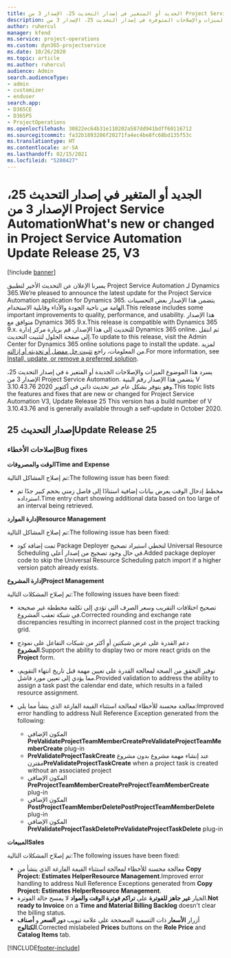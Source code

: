 ```yaml
---
title: الجديد أو المتغير في إصدار التحديث 25، الإصدار 3 من Project Service Automation
description: يسرد هذا الموضوع الميزات والإصلاحات المتوفرة في إصدار التحديث 25، الإصدار 3 من Project Service Automation.
author: ruhercul
manager: kfend
ms.service: project-operations
ms.custom: dyn365-projectservice
ms.date: 10/26/2020
ms.topic: article
ms.author: ruhercul
audience: Admin
search.audienceType:
- admin
- customizer
- enduser
search.app:
- D365CE
- D365PS
- ProjectOperations
ms.openlocfilehash: 30822ec64b31e110202a587dd941bdff60116712
ms.sourcegitcommit: fa32b1893286f20271fa4ec4be8fc68bd135f53c
ms.translationtype: HT
ms.contentlocale: ar-SA
ms.lasthandoff: 02/15/2021
ms.locfileid: "5280427"
---
```

# <a name="whats-new-or-changed-in-project-service-automation-update-release-25-v3"></a><span data-ttu-id="c7c9e-103">الجديد أو المتغير في إصدار التحديث 25، الإصدار 3 من Project Service Automation</span><span class="sxs-lookup"><span data-stu-id="c7c9e-103">What's new or changed in Project Service Automation Update Release 25, V3</span></span>

[!include [banner](../includes/psa-now-project-operations.md)]

<span data-ttu-id="c7c9e-104">يسرنا الإعلان عن التحديث الأخير لتطبيق Project Service Automation لـ Dynamics 365.</span><span class="sxs-lookup"><span data-stu-id="c7c9e-104">We’re pleased to announce the latest update for the Project Service Automation application for Dynamics 365.</span></span> <span data-ttu-id="c7c9e-105">يتضمن هذا الإصدار بعض التحسينات الهامة من ناحية الجودة والأداء وقابلية الاستخدام.</span><span class="sxs-lookup"><span data-stu-id="c7c9e-105">This release includes some important improvements to quality, performance, and usability.</span></span> <span data-ttu-id="c7c9e-106">هذا الإصدار متوافق مع Dynamics 365 9.x.</span><span class="sxs-lookup"><span data-stu-id="c7c9e-106">This release is compatible with Dynamics 365 9.x.</span></span> <span data-ttu-id="c7c9e-107">للتحديث إلى هذا الإصدار، قم بزيارة مركز إدارة Dynamics 365 online، ثم انتقل إلى صفحة الحلول لتثبيت التحديث.</span><span class="sxs-lookup"><span data-stu-id="c7c9e-107">To update to this release, visit the Admin Center for Dynamics 365 online solutions page to install the update.</span></span> <span data-ttu-id="c7c9e-108">لمزيد من المعلومات، راجع [تثبيت حل مفضل أو تحديثه أو إزالته](https://docs.microsoft.com/power-platform/admin/install-remove-preferred-solution).</span><span class="sxs-lookup"><span data-stu-id="c7c9e-108">For more information, see [Install, update, or remove a preferred solution](https://docs.microsoft.com/power-platform/admin/install-remove-preferred-solution).</span></span>

<span data-ttu-id="c7c9e-109">يسرد هذا الموضوع الميزات والإصلاحات الجديدة أو المتغير ة في إصدار التحديث 25، الإصدار 3 من Project Service Automation. يتضمن هذا الإصدار رقم البنية V 3.10.43.76 وهو يتوفر بشكل عام عبر تحديث ذاتي في أكتوبر 2020.</span><span class="sxs-lookup"><span data-stu-id="c7c9e-109">This topic lists the features and fixes that are new or changed for Project Service Automation V3, Update Release 25 This version has a build number of V 3.10.43.76 and is generally available through a self-update in October 2020.</span></span>

## <a name="update-release-25"></a><span data-ttu-id="c7c9e-110">إصدار التحديث 25</span><span class="sxs-lookup"><span data-stu-id="c7c9e-110">Update Release 25</span></span>

### <a name="bug-fixes"></a><span data-ttu-id="c7c9e-111">إصلاحات الأخطاء</span><span class="sxs-lookup"><span data-stu-id="c7c9e-111">Bug fixes</span></span>

<span data-ttu-id="c7c9e-112">**الوقت والمصروفات**</span><span class="sxs-lookup"><span data-stu-id="c7c9e-112">**Time and Expense**</span></span>

<span data-ttu-id="c7c9e-113">تم إصلاح المشاكل التالية:</span><span class="sxs-lookup"><span data-stu-id="c7c9e-113">The following issue has been fixed:</span></span>

- <span data-ttu-id="c7c9e-114">مخطط إدخال الوقت يعرض بيانات إضافية استنادًا إلى فاصل زمني بحجم كبير جدًا تم استرداده.</span><span class="sxs-lookup"><span data-stu-id="c7c9e-114">Time entry chart showing additional data based on too large of an interval being retrieved.</span></span>

<span data-ttu-id="c7c9e-115">**إدارة الموارد**</span><span class="sxs-lookup"><span data-stu-id="c7c9e-115">**Resource Management**</span></span>

<span data-ttu-id="c7c9e-116">تم إصلاح المشاكل التالية:</span><span class="sxs-lookup"><span data-stu-id="c7c9e-116">The following issue has been fixed:</span></span>

- <span data-ttu-id="c7c9e-117">تمت إضافة كود Package Deployer لتخطي استيراد تصحيح Universal Resource Scheduling في حال وجود تصحيح من إصدار أعلى.</span><span class="sxs-lookup"><span data-stu-id="c7c9e-117">Added package deployer code to skip the Universal Resource Scheduling patch import if a higher version patch already exists.</span></span>

<span data-ttu-id="c7c9e-118">**إدارة المشروع**</span><span class="sxs-lookup"><span data-stu-id="c7c9e-118">**Project Management**</span></span>

<span data-ttu-id="c7c9e-119">تم إصلاح المشكلات التالية:</span><span class="sxs-lookup"><span data-stu-id="c7c9e-119">The following issues have been fixed:</span></span>

- <span data-ttu-id="c7c9e-120">تصحيح اختلافات التقريب وسعر الصرف التي تؤدي إلى تكلفة مخططة غير صحيحة في شبكة تعقب المشروع.</span><span class="sxs-lookup"><span data-stu-id="c7c9e-120">Corrected rounding and exchange rate discrepancies resulting in incorrect planned cost in the project tracking grid.</span></span>
- <span data-ttu-id="c7c9e-121">دعم القدرة على عرض شبكتين أو أكثر من شبكات التفاعل على نموذج **المشروع**.</span><span class="sxs-lookup"><span data-stu-id="c7c9e-121">Support the ability to display two or more react grids on the **Project** form.</span></span>
- <span data-ttu-id="c7c9e-122">توفير التحقق من الصحة لمعالجة القدرة على تعيين مهمة قبل تاريخ انتهاء التقويم، مما يؤدي إلى تعيين مورد فاشل.</span><span class="sxs-lookup"><span data-stu-id="c7c9e-122">Provided validation to address the ability to assign a task past the calendar end date, which results in a failed resource assignment.</span></span>
- <span data-ttu-id="c7c9e-123">معالجة محسنة للأخطاء لمعالجة استثناء القيمة الفارغة الذي ينشأ مما يلي:</span><span class="sxs-lookup"><span data-stu-id="c7c9e-123">Improved error handling to address Null Reference Exception generated from the following:</span></span>

    - <span data-ttu-id="c7c9e-124">المكون الإضافي **PreValidateProjectTeamMemberCreate‎**</span><span class="sxs-lookup"><span data-stu-id="c7c9e-124">**PreValidateProjectTeamMemberCreate** plug-in</span></span>
    - <span data-ttu-id="c7c9e-125">**PreValidateProjectTaskCreate** عند إنشاء مهمة مشروع بدون مشروع مقترن</span><span class="sxs-lookup"><span data-stu-id="c7c9e-125">**PreValidateProjectTaskCreate** when a project task is created without an associated project</span></span>
    - <span data-ttu-id="c7c9e-126">المكون الإضافي **PreProjectTeamMemberCreate‎**</span><span class="sxs-lookup"><span data-stu-id="c7c9e-126">**PreProjectTeamMemberCreate** plug-in</span></span>
    - <span data-ttu-id="c7c9e-127">المكون الإضافي **PostProjectTeamMemberDelete‎**</span><span class="sxs-lookup"><span data-stu-id="c7c9e-127">**PostProjectTeamMemberDelete** plug-in</span></span>
    - <span data-ttu-id="c7c9e-128">المكون الإضافي **PreValidateProjectTaskDelete**</span><span class="sxs-lookup"><span data-stu-id="c7c9e-128">**PreValidateProjectTaskDelete** plug-in</span></span>

<span data-ttu-id="c7c9e-129">**المبيعات**</span><span class="sxs-lookup"><span data-stu-id="c7c9e-129">**Sales**</span></span>

<span data-ttu-id="c7c9e-130">تم إصلاح المشكلات التالية:</span><span class="sxs-lookup"><span data-stu-id="c7c9e-130">The following issues have been fixed:</span></span>

- <span data-ttu-id="c7c9e-131">معالجة محسنة للأخطاء لمعالجة استثناء القيمة الفارغة الذي ينشأ من **Copy Project: Estimates HelperResource Management**.</span><span class="sxs-lookup"><span data-stu-id="c7c9e-131">Improved error handling to address Null Reference Exceptions generated from **Copy Project: Estimates HelperResource Management**.</span></span>
- <span data-ttu-id="c7c9e-132">الخيار **غير جاهز للفوترة** على **تراكم فوترة الوقت والمواد‬** لا يمسح حالة الفوترة.</span><span class="sxs-lookup"><span data-stu-id="c7c9e-132">**Not ready to Invoice** on a **Time and Material Billing Backlog** doesn't clear the billing status.</span></span>
- <span data-ttu-id="c7c9e-133">أزرار **الأسعار** ذات التسمية المصححة على علامة تبويب **دور السعر** و **أصناف الكتالوج**.</span><span class="sxs-lookup"><span data-stu-id="c7c9e-133">Corrected mislabeled **Prices** buttons on the **Role Price** and **Catalog Items** tab.</span></span>


[!INCLUDE[footer-include](../includes/footer-banner.md)]